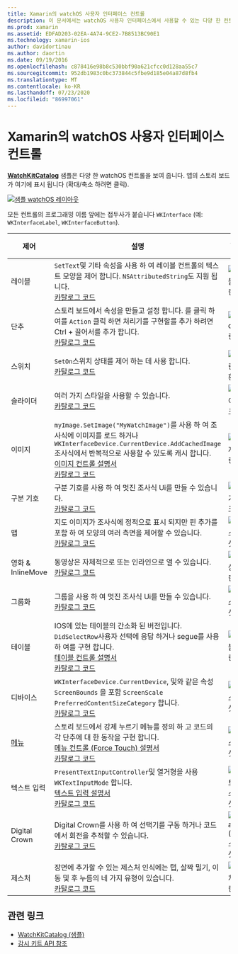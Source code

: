 ```yaml
---
title: Xamarin의 watchOS 사용자 인터페이스 컨트롤
description: 이 문서에서는 watchOS 사용자 인터페이스에서 사용할 수 있는 다양 한 컨트롤에 대해 설명 합니다. 레이블, 단추, 스위치, 슬라이더, 이미지, 구분 기호, 지도 등에 대 한 설명을 제공 합니다.
ms.prod: xamarin
ms.assetid: EDFAD203-02EA-4A74-9CE2-7B8513BC90E1
ms.technology: xamarin-ios
author: davidortinau
ms.author: daortin
ms.date: 09/19/2016
ms.openlocfilehash: c878416e98b8c530bbf90a621cfcc0d128aa55c7
ms.sourcegitcommit: 952db1983c0bc373844c5fbe9d185e04a87d8fb4
ms.translationtype: MT
ms.contentlocale: ko-KR
ms.lasthandoff: 07/23/2020
ms.locfileid: "86997061"
---
```

# <a name="watchos-user-interface-controls-in-xamarin"></a>Xamarin의 watchOS 사용자 인터페이스 컨트롤

[**WatchKitCatalog**](https://github.com/xamarin/monotouch-samples/tree/master/watchOS/WatchKitCatalog) 샘플은 다양 한 watchOS 컨트롤을 보여 줍니다. 앱의 스토리 보드가 여기에 표시 됩니다 (확대/축소 하려면 클릭).

[![샘플 watchOS 레이아웃](images/storyboard-sml.png)](images/storyboard.png#lightbox)

모든 컨트롤의 프로그래밍 이름 앞에는 접두사가 붙습니다 `WKInterface` (예: `WKInterfaceLabel`, `WKInterfaceButton`).

|제어|설명|스크린샷|
|---|---|---|
|레이블|`SetText`및 기타 속성을 사용 하 여 레이블 컨트롤의 텍스트 모양을 제어 합니다. `NSAttributedString`도 지원 됩니다.<br />[카탈로그 코드](https://github.com/xamarin/ios-samples/blob/master/watchOS/WatchKitCatalog/WatchKit3Extension/LabelDetailController.cs)|![레이블 스크린 샷](Images/label.png)|
|단추|스토리 보드에서 속성을 만들고 설정 합니다. 를 클릭 하 여를 `Action` 클릭 하면 처리기를 구현할를 추가 하려면 Ctrl + 끌어서를 추가 합니다.<br />[카탈로그 코드](https://github.com/xamarin/ios-samples/blob/master/watchOS/WatchKitCatalog/WatchKit3Extension/ButtonDetailController.cs)|![Button 스크린 샷](Images/button.png)|
|스위치|`SetOn`스위치 상태를 제어 하는 데 사용 합니다.<br />[카탈로그 코드](https://github.com/xamarin/ios-samples/blob/master/watchOS/WatchKitCatalog/WatchKit3Extension/SwitchDetailController.cs)|![스크린샷 전환](Images/switch.png)|
|슬라이더|여러 가지 스타일을 사용할 수 있습니다.<br />[카탈로그 코드](https://github.com/xamarin/ios-samples/blob/master/watchOS/WatchKitCatalog/WatchKit3Extension/SliderDetailController.cs)|![슬라이더 스크린샷](Images/slider.png)|
|이미지|`myImage.SetImage("MyWatchImage")`를 사용 하 여 조사식에 이미지를 로드 하거나 `WKInterfaceDevice.CurrentDevice.AddCachedImage` 조사식에서 반복적으로 사용할 수 있도록 캐시 합니다.<br />[이미지 컨트롤 설명서](~/ios/watchos/user-interface/image.md)<br />[카탈로그 코드](https://github.com/xamarin/ios-samples/blob/master/watchOS/WatchKitCatalog/WatchKit3Extension/ImageDetailController.cs)|![이미지 스크린샷](Images/image.png)|
|구분 기호|구분 기호를 사용 하 여 멋진 조사식 Ui를 만들 수 있습니다.<br />[카탈로그 코드](https://github.com/xamarin/ios-samples/blob/master/watchOS/WatchKitCatalog/WatchKit3Extension/SeparatorDetailController.cs)|![구분 기호 스크린샷](Images/separator.png)|
|맵|지도 이미지가 조사식에 정적으로 표시 되지만 핀 추가를 포함 하 여 모양의 여러 측면을 제어할 수 있습니다.<br />[카탈로그 코드](https://github.com/xamarin/ios-samples/blob/master/watchOS/WatchKitCatalog/WatchKit3Extension/MapDetailController.cs)|![지도 스크린샷](Images/map.png)|
|영화 & InlineMove|동영상은 자체적으로 또는 인라인으로 열 수 있습니다.<br />[카탈로그 코드](https://github.com/xamarin/ios-samples/blob/master/watchOS/WatchKitCatalog/WatchKit3Extension/MovieDetailController.cs)|![동영상 스크린샷](Images/movie.png)|
|그룹화|그룹을 사용 하 여 멋진 조사식 Ui를 만들 수 있습니다.<br />[카탈로그 코드](https://github.com/xamarin/ios-samples/blob/master/watchOS/WatchKitCatalog/WatchKit3Extension/GroupDetailController.cs)|![그룹 스크린샷](Images/group.png)|
|테이블|IOS에 있는 테이블의 간소화 된 버전입니다. `DidSelectRow`사용자 선택에 응답 하거나 segue를 사용 하 여를 구현 합니다.<br />[테이블 컨트롤 설명서](~/ios/watchos/user-interface/table.md)<br />[카탈로그 코드](https://github.com/xamarin/ios-samples/blob/master/watchOS/WatchKitCatalog/WatchKit3Extension/Table%20Detail%20Controller/TableDetailController.cs)|![테이블 스크린샷](Images/table.png)|
|디바이스|`WKInterfaceDevice.CurrentDevice`, 및와 같은 속성 `ScreenBounds` 을 포함 `ScreenScale` `PreferredContentSizeCategory` 합니다.<br />[카탈로그 코드](https://github.com/xamarin/ios-samples/blob/master/watchOS/WatchKitCatalog/WatchKit3Extension/DeviceDetailController.cs)|![장치 스크린샷](Images/device.png)|
|[메뉴](~/ios/watchos/user-interface/menu.md)|스토리 보드에서 강제 누르기 메뉴를 정의 하 고 코드의 각 단추에 대 한 동작을 구현 합니다.<br />[메뉴 컨트롤 (Force Touch) 설명서](~/ios/watchos/user-interface/menu.md)<br />[카탈로그 코드](https://github.com/xamarin/ios-samples/blob/master/watchOS/WatchKitCatalog/WatchKit3Extension/ControllerDetailController.cs)|![메뉴 스크린샷](Images/controller.png)|
|텍스트 입력|`PresentTextInputController`및 열거형을 사용 `WKTextInputMode` 합니다.<br />[텍스트 입력 설명서](~/ios/watchos/user-interface/text-input.md)<br />[카탈로그 코드](https://github.com/xamarin/ios-samples/blob/master/watchOS/WatchKitCatalog/WatchKit3Extension/TextInputController.cs)|![텍스트 입력 스크린 샷](Images/textinput.png)|
|Digital Crown|Digital Crown를 사용 하 여 선택기를 구동 하거나 코드에서 회전을 추적할 수 있습니다.<br />[카탈로그 코드](https://github.com/xamarin/ios-samples/blob/master/watchOS/WatchKitCatalog/WatchKit3Extension/CrownDetailController.cs)|![Digital ccs (crown 스크린 샷](Images/digital-crown.png)|
|제스처|장면에 추가할 수 있는 제스처 인식에는 탭, 살짝 밀기, 이동 및 후 누름의 네 가지 유형이 있습니다.<br />[카탈로그 코드](https://github.com/xamarin/ios-samples/blob/master/watchOS/WatchKitCatalog/WatchKit3Extension/GestureDetailController.cs)|![제스처 스크린샷](Images/gestures.png)|

## <a name="related-links"></a>관련 링크

- [WatchKitCatalog (샘플)](https://docs.microsoft.com/samples/xamarin/ios-samples/watchos-watchkitcatalog)
- [감시 키트 API 참조](xref:WatchKit)
